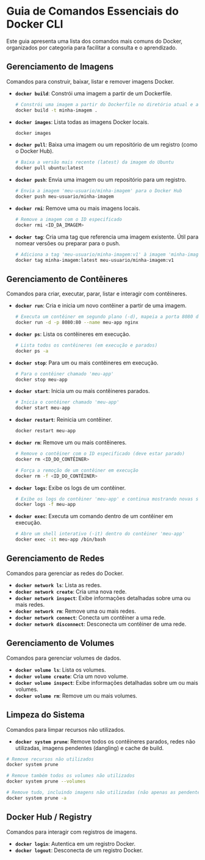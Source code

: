 # Guia de Comandos Essenciais do Docker CLI

Este guia apresenta uma lista dos comandos mais comuns do Docker, organizados por categoria para facilitar a consulta e o aprendizado.

## Gerenciamento de Imagens

Comandos para construir, baixar, listar e remover imagens Docker.

- **`docker build`**: Constrói uma imagem a partir de um Dockerfile.

  ```bash
  # Constrói uma imagem a partir do Dockerfile no diretório atual e a nomeia (tag) como 'minha-imagem'
  docker build -t minha-imagem .
  ```

- **`docker images`**: Lista todas as imagens Docker locais.

  ```bash
  docker images
  ```

- **`docker pull`**: Baixa uma imagem ou um repositório de um registro (como o Docker Hub).

  ```bash
  # Baixa a versão mais recente (latest) da imagem do Ubuntu
  docker pull ubuntu:latest
  ```

- **`docker push`**: Envia uma imagem ou um repositório para um registro.

  ```bash
  # Envia a imagem 'meu-usuario/minha-imagem' para o Docker Hub
  docker push meu-usuario/minha-imagem
  ```

- **`docker rmi`**: Remove uma ou mais imagens locais.

  ```bash
  # Remove a imagem com o ID especificado
  docker rmi <ID_DA_IMAGEM>
  ```

- **`docker tag`**: Cria uma tag que referencia uma imagem existente. Útil para nomear versões ou preparar para o push.

  ```bash
  # Adiciona a tag 'meu-usuario/minha-imagem:v1' à imagem 'minha-imagem:latest'
  docker tag minha-imagem:latest meu-usuario/minha-imagem:v1
  ```

## Gerenciamento de Contêineres

Comandos para criar, executar, parar, listar e interagir com contêineres.

- **`docker run`**: Cria e inicia um novo contêiner a partir de uma imagem.

  ```bash
  # Executa um contêiner em segundo plano (-d), mapeia a porta 8080 do host para a 80 do contêiner (-p) e o nomeia como 'meu-app'
  docker run -d -p 8080:80 --name meu-app nginx
  ```

- **`docker ps`**: Lista os contêineres em execução.

  ```bash
  # Lista todos os contêineres (em execução e parados)
  docker ps -a
  ```

- **`docker stop`**: Para um ou mais contêineres em execução.

  ```bash
  # Para o contêiner chamado 'meu-app'
  docker stop meu-app
  ```

- **`docker start`**: Inicia um ou mais contêineres parados.

  ```bash
  # Inicia o contêiner chamado 'meu-app'
  docker start meu-app
  ```

- **`docker restart`**: Reinicia um contêiner.

  ```bash
  docker restart meu-app
  ```

- **`docker rm`**: Remove um ou mais contêineres.

  ```bash
  # Remove o contêiner com o ID especificado (deve estar parado)
  docker rm <ID_DO_CONTÊINER>

  # Força a remoção de um contêiner em execução
  docker rm -f <ID_DO_CONTÊINER>
  ```

- **`docker logs`**: Exibe os logs de um contêiner.

  ```bash
  # Exibe os logs do contêiner 'meu-app' e continua mostrando novas saídas (-f)
  docker logs -f meu-app
  ```

- **`docker exec`**: Executa um comando dentro de um contêiner em execução.
  
  ```bash
  # Abre um shell interativo (-it) dentro do contêiner 'meu-app'
  docker exec -it meu-app /bin/bash
  ```

## Gerenciamento de Redes

Comandos para gerenciar as redes do Docker.

- **`docker network ls`**: Lista as redes.
- **`docker network create`**: Cria uma nova rede.
- **`docker network inspect`**: Exibe informações detalhadas sobre uma ou mais redes.
- **`docker network rm`**: Remove uma ou mais redes.
- **`docker network connect`**: Conecta um contêiner a uma rede.
- **`docker network disconnect`**: Desconecta um contêiner de uma rede.

## Gerenciamento de Volumes

Comandos para gerenciar volumes de dados.

- **`docker volume ls`**: Lista os volumes.
- **`docker volume create`**: Cria um novo volume.
- **`docker volume inspect`**: Exibe informações detalhadas sobre um ou mais volumes.
- **`docker volume rm`**: Remove um ou mais volumes.

## Limpeza do Sistema

Comandos para limpar recursos não utilizados.

- **`docker system prune`**: Remove todos os contêineres parados, redes não utilizadas, imagens pendentes (dangling) e cache de build.

```bash
# Remove recursos não utilizados
docker system prune

# Remove também todos os volumes não utilizados
docker system prune --volumes

# Remove tudo, incluindo imagens não utilizadas (não apenas as pendentes)
docker system prune -a
```

## Docker Hub / Registry

Comandos para interagir com registros de imagens.

- **`docker login`**: Autentica em um registro Docker.
- **`docker logout`**: Desconecta de um registro Docker.